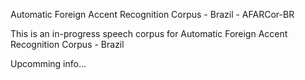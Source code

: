 Automatic Foreign Accent Recognition Corpus - Brazil  - AFARCor-BR

This is an in-progress speech corpus for Automatic Foreign Accent Recognition Corpus - Brazil

Upcomming info...

